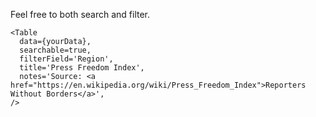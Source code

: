 Feel free to both search and filter.

```svelte
<Table
  data={yourData},
  searchable=true,
  filterField='Region',
  title='Press Freedom Index',
  notes='Source: <a href="https://en.wikipedia.org/wiki/Press_Freedom_Index">Reporters Without Borders</a>',
/>
```
